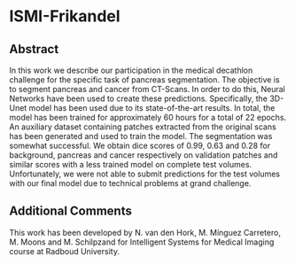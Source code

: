 # ISMI-Frikandel

## Abstract
In this work we describe our participation in the medical decathlon challenge for the specific task of pancreas segmentation.
The objective is to segment pancreas and cancer from CT-Scans. In order to do this, Neural Networks have been used to create these predictions. Specifically, the 3D-Unet model has been used due to its state-of-the-art results. In total, the model has been trained for approximately 60 hours for a total of 22 epochs. An auxiliary dataset containing patches extracted from the original scans has been generated and used to train the model.
The segmentation was somewhat successful. We obtain dice scores of 0.99, 0.63 and 0.28 for background, pancreas and cancer respectively on validation patches and similar scores with a less trained model on complete test volumes. Unfortunately, we were not able to submit predictions for the test volumes with our final model due to technical problems at grand challenge.

## Additional Comments

This work has been developed by N. van den Hork, M. Mínguez Carretero, M. Moons and M. Schilpzand for Intelligent Systems for Medical Imaging course at Radboud University. 
